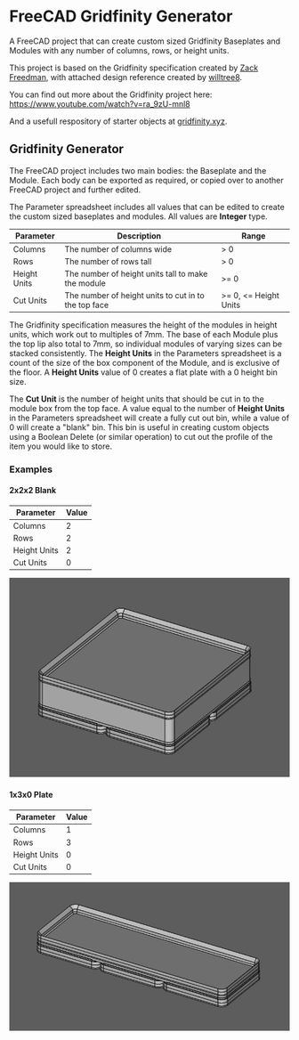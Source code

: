 # FreeCAD Gridfinity Generator

A FreeCAD project that can create custom sized Gridfinity Baseplates and Modules with any number of columns, rows, or height units.

This project is based on the Gridfinity specification created by [Zack Freedman](https://github.com/zackfreedman), with attached design reference created by [willtree8](https://github.com/willtree8).

You can find out more about the Gridfinity project here: https://www.youtube.com/watch?v=ra_9zU-mnl8

And a usefull respository of starter objects at [gridfinity.xyz](https://gridfinity.xyz/).

## Gridfinity Generator

The FreeCAD project includes two main bodies: the Baseplate and the Module. Each body can be exported as required, or copied over to another FreeCAD project and further edited.

The Parameter spreadsheet includes all values that can be edited to create the custom sized baseplates and modules. All values are **Integer** type.

| Parameter | Description | Range |
|---|---|---|
| Columns | The number of columns wide | > 0 |
| Rows | The number of rows tall | > 0 |
| Height Units | The number of height units tall to make the module | >= 0 |
| Cut Units | The number of height units to cut in to the top face | >= 0, <= Height Units |

The Gridfinity specification measures the height of the modules in height units, which work out to multiples of 7mm. The base of each Module plus the top lip also total to 7mm, so individual modules of varying sizes can be stacked consistently. The **Height Units** in the Parameters spreadsheet is a count of the size of the box component of the Module, and is exclusive of the floor. A **Height Units** value of 0 creates a flat plate with a 0 height bin size.

The **Cut Unit** is the number of height units that should be cut in to the module box from the top face. A value equal to the number of **Height Units** in the Parameters spreadsheet will create a fully cut out bin, while a value of 0 will create a "blank" bin. This bin is useful in creating custom objects using a Boolean Delete (or similar operation) to cut out the profile of the item you would like to store.

### Examples

<!--
#### 2x3x2 Bin

| Parameter | Value |
|---|---|
| Columns | 2 |
| Rows | 3 |
| Height Units | 2 |
| Cut Units | 2 |

![2x3x2 Bin Example](docs/images/2x3x2_example_bin.png)
-->

#### 2x2x2 Blank

| Parameter | Value |
|---|---|
| Columns | 2 |
| Rows | 2 |
| Height Units | 2 |
| Cut Units | 0 |

![2x2x2 Blank Example](docs/images/2x2x2_example_blank.png)

#### 1x3x0 Plate

| Parameter | Value |
|---|---|
| Columns | 1 |
| Rows | 3 |
| Height Units | 0 |
| Cut Units | 0 |

![1x3x0 Plate Example](docs/images/1x3x0_example_plate.png)
